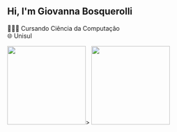 ## Hi, I'm Giovanna Bosquerolli

👩🏻‍💻 Cursando Ciência da Computação<br/>
🌐 Unisul

<p>
  <img height="180em" src="https://github-readme-stats-eight-theta.vercel.app/api?username=gibosquerolli&show_icons=true&theme=omni&include_all_commits=true&count_private=true"/>>
  
  <img height="180em" src="https://github-readme-stats-eight-theta.vercel.app/api/top-langs/?username=gibosquerolli&layout=compact&langs_count=8&theme=omni"/>
</p>


